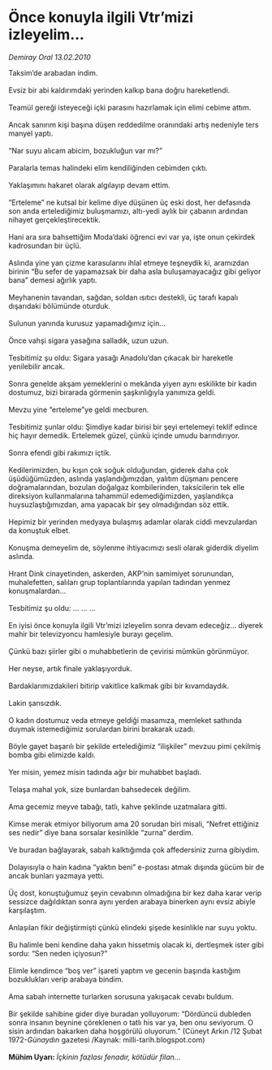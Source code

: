 # Önce konuyla ilgili Vtr’mizi izleyelim...

*Demiray Oral 13.02.2010*

<div class="taraf_structure_2col_1zq">
<div class="margen_n">



 <p>Taksim’de arabadan indim. <br/><br/>Evsiz bir abi kaldırımdaki yerinden kalkıp bana doğru hareketlendi. <br/><br/>Teamül gereği isteyeceği içki parasını hazırlamak için elimi cebime attım. <br/><br/>Ancak sanırım kişi başına düşen reddedilme oranındaki artış nedeniyle ters manyel yaptı. <br/><br/>“Nar suyu alıcam abicim, bozukluğun var mı?” <br/><br/>Paralarla temas halindeki elim kendiliğinden cebimden çıktı. <br/><br/>Yaklaşımını hakaret olarak algılayıp devam ettim. <br/><br/>“Erteleme” ne kutsal bir kelime diye düşünen üç eski dost, her defasında son anda ertelediğimiz buluşmamızı, altı-yedi aylık bir çabanın ardından nihayet gerçekleştirecektik. <br/><br/>Hani ara sıra bahsettiğim Moda’daki öğrenci evi var ya, işte onun çekirdek kadrosundan bir üçlü. <br/><br/>Aslında yine yan çizme karasularını ihlal etmeye teşneydik ki, aramızdan birinin “Bu sefer de yapamazsak bir daha asla buluşamayacağız gibi geliyor bana” demesi ağırlık yaptı. <br/><br/>Meyhanenin tavandan, sağdan, soldan ısıtıcı destekli, üç tarafı kapalı dışarıdaki bölümünde oturduk. <br/><br/>Sulunun yanında kurusuz yapamadığımız için... <br/><br/>Önce vahşi sigara yasağına salladık, uzun uzun. <br/><br/>Tesbitimiz şu oldu: Sigara yasağı Anadolu’dan çıkacak bir hareketle yenilebilir ancak. <br/><br/>Sonra genelde akşam yemeklerini o mekânda yiyen aynı eskilikte bir kadın dostumuz, bizi birarada görmenin şaşkınlığıyla yanımıza geldi. <br/><br/>Mevzu yine “erteleme”ye geldi mecburen. <br/><br/>Tesbitimiz şunlar oldu: Şimdiye kadar birisi bir şeyi ertelemeyi teklif edince hiç hayır demedik. Ertelemek güzel, çünkü içinde umudu barındırıyor. <br/><br/>Sonra efendi gibi rakımızı içtik. <br/><br/>Kedilerimizden, bu kışın çok soğuk olduğundan, giderek daha çok üşüdüğümüzden, aslında yaşlandığımızdan, yalıtım düşmanı pencere doğramalarından, bozulan doğalgaz kombilerinden, taksicilerin tek elle direksiyon kullanmalarına tahammül edemediğimizden, yaşlandıkça huysuzlaştığımızdan, ama yapacak bir şey olmadığından söz ettik. <br/><br/>Hepimiz bir yerinden medyaya bulaşmış adamlar olarak ciddi mevzulardan da konuştuk elbet. <br/><br/>Konuşma demeyelim de, söylenme ihtiyacımızı sesli olarak giderdik diyelim aslında. <br/><br/>Hrant Dink cinayetinden, askerden, AKP’nin samimiyet sorunundan, muhalefetten, salıları grup toplantılarında yapılan tadından yenmez konuşmalardan... <br/><br/>Tesbitimiz şu oldu: ... ... ... <br/><br/>En iyisi önce konuyla ilgili Vtr’mizi izleyelim sonra devam edeceğiz... diyerek mahir bir televizyoncu hamlesiyle burayı geçelim. <br/><br/>Çünkü bazı şiirler gibi o muhabbetlerin de çevirisi mümkün görünmüyor. <br/><br/>Her neyse, artık finale yaklaşıyorduk. <br/><br/>Bardaklarımızdakileri bitirip vakitlice kalkmak gibi bir kıvamdaydık. <br/><br/>Lakin şansızdık. <br/><br/>O kadın dostumuz veda etmeye geldiği masamıza, memleket sathında duymak istemediğimiz sorulardan birini bırakarak uzadı. <br/><br/>Böyle gayet başarılı bir şekilde ertelediğimiz “ilişkiler” mevzuu pimi çekilmiş bomba gibi elimizde kaldı. <br/><br/>Yer misin, yemez misin tadında ağır bir muhabbet başladı. <br/><br/>Telaşa mahal yok, size bunlardan bahsedecek değilim. <br/><br/>Ama gecemiz meyve tabağı, tatlı, kahve şeklinde uzatmalara gitti. <br/><br/>Kimse merak etmiyor biliyorum ama 20 sorudan biri misali, “Nefret ettiğiniz ses nedir” diye bana sorsalar kesinlikle “zurna” derdim. <br/><br/>Ve buradan bağlayarak, sabah kalktığımda çok affedersiniz zurna gibiydim. <br/><br/>Dolayısıyla o hain kadına “yaktın beni” e-postası atmak dışında gücüm bir de ancak bunları yazmaya yetti. <br/><br/>Üç dost, konuştuğumuz şeyin cevabının olmadığına bir kez daha karar verip sessizce dağıldıktan sonra aynı yerden arabaya binerken aynı evsiz abiyle karşılaştım. <br/><br/>Anlaşılan fikir değiştirmişti çünkü elindeki şişede kesinlikle nar suyu yoktu. <br/><br/>Bu halimle beni kendine daha yakın hissetmiş olacak ki, dertleşmek ister gibi sordu: “Sen neden içiyosun?” <br/><br/>Elimle kendimce “boş ver” işareti yaptım ve gecenin başında kastığım bozuklukları verip arabaya bindim. <br/><br/>Ama sabah internette turlarken sorusuna yakışacak cevabı buldum. <br/><br/>Bir şekilde sahibine gider diye buradan yolluyorum: “Dördüncü dubleden sonra insanın beynine çöreklenen o tatlı his var ya, ben onu seviyorum. O sisin ardından bakarken daha hoşgörülü oluyorum.” (Cüneyt Arkın /12 Şubat 1972-<i>Günaydın</i> gazetesi /Kaynak: milli-tarih.blogspot.com)<b> <br/><br/>Mühim Uyarı: </b><i>İçkinin fazlası fenadır, kötüdür filan...</i></p>
<br/>
<br/>
<br/>



<br/>


<div id="taraf_not">
</div>

</div>


</div>
